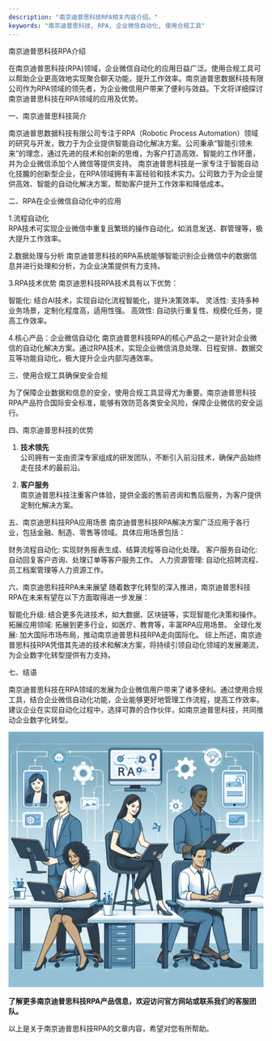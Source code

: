 ```yaml
---
description: "南京迪普思科技RPA相关内容介绍。"
keywords: "南京迪普思科技, RPA, 企业微信自动化, 使用合规工具"
---
```

南京迪普思科技RPA介绍


在南京迪普思科技(RPA)领域，企业微信自动化的应用日益广泛。使用合规工具可以帮助企业更高效地实现聚合聊天功能，提升工作效率。南京迪普思数据科技有限公司作为RPA领域的领先者，为企业微信用户带来了便利与效益。下文将详细探讨南京迪普思科技在RPA领域的应用及优势。

一、南京迪普思科技简介

南京迪普思数据科技有限公司专注于RPA（Robotic Process Automation）领域的研究与开发，致力于为企业提供智能自动化解决方案。公司秉承“智能引领未来”的理念，通过先进的技术和创新的思维，为客户打造高效、智能的工作环墨，并为企业微信添加个人微信等提供支持。
南京迪普思科技是一家专注于智能自动化技朧的创新型企业，在RPA领域拥有丰富经验和技术实力。公司致力于为企业提供高效、智能的自动化解决方案，帮助客户提升工作效率和降低成本。

二、RPA在企业微信自动化中的应用

1.流程自动化  
   RPA技术可实现企业微信中重复且繁琐的操作自动化，如消息发送、群管理等，极大提升工作效率。
   
2.数据处理与分析 
   南京迪普思科技的RPA系统能够智能识别企业微信中的数据信息并进行处理和分析，为企业决策提供有力支持。

3.RPA技术优势
南京迪思科技RPA技术具有以下优势：

智能化: 结合AI技术，实现自动化流程智能化，提升决策效率。
灵活性: 支持多种业务场景，定制化程度高，适用性强。
高效性: 自动执行重复性、规模化任务，提高工作效率。

4.核心产品：企业微信自动化
南京迪普思科技RPA的核心产品之一是针对企业微信的自动化解决方案。通过RPA技术，实现企业微信消息处理、日程安排、数据交互等功能自动化，极大提升企业内部沟通效率。

三、使用合规工具确保安全合规

为了保障企业数据和信息的安全，使用合规工具显得尤为重要。南京迪普思科技RPA产品符合国际安全标准，能够有效防范各类安全风险，保障企业微信的安全运行。

四、南京迪普思科技的优势

1. **技术领先**  
   公司拥有一支由资深专家组成的研发团队，不断引入前沿技术，确保产品始终走在技术的最前沿。
   
2. **客户服务**  
   南京迪普思科技注重客户体验，提供全面的售前咨询和售后服务，为客户提供定制化解决方案。

五、南京迪思科技RPA应用场景
南京迪普思科技RPA解决方案广泛应用于各行业，包括金融、制造、零售等领域。具体应用场景包括：

财务流程自动化: 实现财务报表生成、结算流程等自动化处理。
客户服务自动化: 自动回复客户咨询、处理订单等客户服务工作。
人力资源管理: 自动化招聘流程、员工档案管理等人力资源工作。

六、南京迪思科技RPA未来展望
随着数字化转型的深入推进，南京迪普思科技RPA在未来有望在以下方面取得进一步发展：

智能化升级: 结合更多先进技术，如大数据、区块链等，实现智能化决策和操作。
拓展应用领域: 拓展到更多行业，如医疗、教育等，丰富RPA应用场景。
全球化发展: 加大国际市场布局，推动南京迪普思科技RPA走向国际化。
综上所述，南京迪普思科技RPA凭借其先进的技术和解决方案，将持续引领自动化领域的发展潮流，为企业数字化转型提供有力支持。

七、结语

南京迪普思科技在RPA领域的发展为企业微信用户带来了诸多便利。通过使用合规工具，结合企业微信自动化功能，企业能够更好地管理工作流程，提高工作效率。建议企业在实现自动化过程中，选择可靠的合作伙伴，如南京迪普思科技，共同推动企业数字化转型。

![](51_20240720_1_1_1721404800_1.jpg)

**了解更多南京迪普思科技RPA产品信息，欢迎访问官方网站或联系我们的客服团队。**

以上是关于南京迪普思科技RPA的文章内容，希望对您有所帮助。
